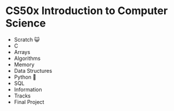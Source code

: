 # CS50x Introduction to Computer Science

- Scratch 😺
- C
- Arrays
- Algorithms
- Memory
- Data Structures
- Python 🐍
- SQL
- Information
- Tracks
- Final Project
